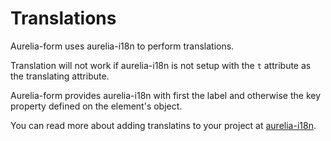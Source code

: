 # Translations

Aurelia-form uses aurelia-i18n to perform translations.

Translation will not work if aurelia-i18n is not setup with the `t` attribute
as the translating attribute.

Aurelia-form provides aurelia-i18n with first the label and otherwise the key
property defined on the element's object.

You can read more about adding translatins to your project at
[aurelia-i18n](https://github.com/aurelia/i18n).
